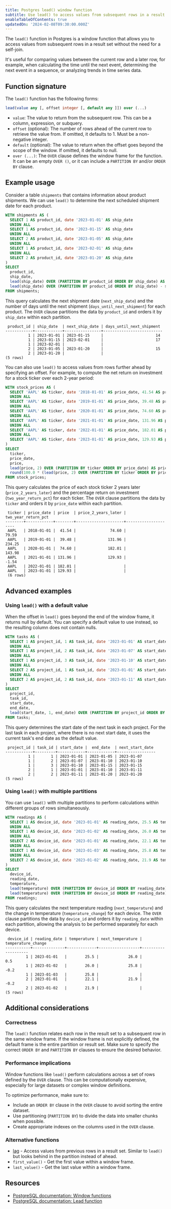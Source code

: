 ```yaml
---
title: Postgres lead() window function
subtitle: Use lead() to access values from subsequent rows in a result set
enableTableOfContents: true
updatedOn: '2024-02-08T09:30:00.000Z'
---
```


The `lead()` function in Postgres is a window function that allows you to access values from subsequent rows in a result set without the need for a self-join. 

It's useful for comparing values between the current row and a later row, for example, when calculating the time until the next event, determining the next event in a sequence, or analyzing trends in time series data.

<CTA />

## Function signature

The `lead()` function has the following forms:

```sql
lead(value any [, offset integer [, default any ]]) over (...)
```

- `value`: The value to return from the subsequent row. This can be a column, expression, or subquery.
- `offset` (optional): The number of rows ahead of the current row to retrieve the value from. If omitted, it defaults to 1. Must be a non-negative integer.
- `default` (optional): The value to return when the offset goes beyond the scope of the window. If omitted, it defaults to null.
- `over (...)`: The `OVER` clause defines the window frame for the function. It can be an empty `OVER ()`, or it can include a `PARTITION BY` and/or `ORDER BY` clause.

## Example usage

Consider a table `shipments` that contains information about product shipments. We can use `lead()` to determine the next scheduled shipment date for each product.

```sql
WITH shipments AS (
  SELECT 1 AS product_id, date '2023-01-01' AS ship_date
  UNION ALL
  SELECT 1 AS product_id, date '2023-01-15' AS ship_date
  UNION ALL
  SELECT 2 AS product_id, date '2023-01-05' AS ship_date
  UNION ALL
  SELECT 1 AS product_id, date '2023-02-01' AS ship_date
  UNION ALL
  SELECT 2 AS product_id, date '2023-01-20' AS ship_date
)
SELECT
  product_id,
  ship_date,
  lead(ship_date) OVER (PARTITION BY product_id ORDER BY ship_date) AS next_ship_date,
  lead(ship_date) OVER (PARTITION BY product_id ORDER BY ship_date) - ship_date AS days_until_next_shipment
FROM shipments;
```

This query calculates the next shipment date (`next_ship_date`) and the number of days until the next shipment (`days_until_next_shipment`) for each product. The `OVER` clause partitions the data by `product_id` and orders it by `ship_date` within each partition.

```text
 product_id | ship_date  | next_ship_date | days_until_next_shipment
------------+------------+----------------+--------------------------
          1 | 2023-01-01 | 2023-01-15     |                       14
          1 | 2023-01-15 | 2023-02-01     |                       17
          1 | 2023-02-01 |                |
          2 | 2023-01-05 | 2023-01-20     |                       15
          2 | 2023-01-20 |                |
(5 rows)
```

You can also use `lead()` to access values from rows further ahead by specifying an offset. For example, to compute the net return on investment for a stock ticker over each 2-year period:

```sql
WITH stock_prices AS (
  SELECT 'AAPL' AS ticker, date '2018-01-01' AS price_date, 41.54 AS price
  UNION ALL
  SELECT 'AAPL' AS ticker, date '2019-01-01' AS price_date, 39.48 AS price
  UNION ALL
  SELECT 'AAPL' AS ticker, date '2020-01-01' AS price_date, 74.60 AS price
  UNION ALL
  SELECT 'AAPL' AS ticker, date '2021-01-01' AS price_date, 131.96 AS price
  UNION ALL
  SELECT 'AAPL' AS ticker, date '2022-01-01' AS price_date, 182.01 AS price
  UNION ALL
  SELECT 'AAPL' AS ticker, date '2023-01-01' AS price_date, 129.93 AS price
)
SELECT
  ticker,
  price_date,
  price,
  lead(price, 2) OVER (PARTITION BY ticker ORDER BY price_date) AS price_2_years_later,
  round(100.0 * (lead(price, 2) OVER (PARTITION BY ticker ORDER BY price_date) - price) / price, 2) AS two_year_return_pct
FROM stock_prices;
```

This query calculates the price of each stock ticker 2 years later (`price_2_years_later`) and the percentage return on investment (`two_year_return_pct`) for each ticker. The `OVER` clause partitions the data by `ticker` and orders it by `price_date` within each partition.

```text
 ticker | price_date | price  | price_2_years_later | two_year_return_pct
--------+------------+--------+---------------------+---------------------
 AAPL   | 2018-01-01 |  41.54 |               74.60 |               79.59
 AAPL   | 2019-01-01 |  39.48 |              131.96 |              234.25
 AAPL   | 2020-01-01 |  74.60 |              182.01 |              143.98
 AAPL   | 2021-01-01 | 131.96 |              129.93 |               -1.54
 AAPL   | 2022-01-01 | 182.01 |                     |
 AAPL   | 2023-01-01 | 129.93 |                     |
 (6 rows)
```

## Advanced examples

### Using `lead()` with a default value

When the offset in `lead()` goes beyond the end of the window frame, it returns null by default. You can specify a default value to use instead, so the resulting column does not contain nulls.

```sql
WITH tasks AS (
  SELECT 1 AS project_id, 1 AS task_id, date '2023-01-01' AS start_date, date '2023-01-05' AS end_date
  UNION ALL
  SELECT 1 AS project_id, 2 AS task_id, date '2023-01-07' AS start_date, date '2023-01-10' AS end_date
  UNION ALL
  SELECT 1 AS project_id, 3 AS task_id, date '2023-01-10' AS start_date, date '2023-01-15' AS end_date
  UNION ALL
  SELECT 2 AS project_id, 1 AS task_id, date '2023-01-01' AS start_date, date '2023-01-10' AS end_date
  UNION ALL
  SELECT 2 AS project_id, 2 AS task_id, date '2023-01-11' AS start_date, date '2023-01-20' AS end_date
)
SELECT
  project_id,
  task_id,
  start_date,
  end_date,
  lead(start_date, 1, end_date) OVER (PARTITION BY project_id ORDER BY start_date) AS next_start_date
FROM tasks;
```

This query determines the start date of the next task in each project. For the last task in each project, where there is no next start date, it uses the current task's end date as the default value.

```text
 project_id | task_id | start_date |  end_date  | next_start_date
------------+---------+------------+------------+-----------------
          1 |       1 | 2023-01-01 | 2023-01-05 | 2023-01-07
          1 |       2 | 2023-01-07 | 2023-01-10 | 2023-01-10
          1 |       3 | 2023-01-10 | 2023-01-15 | 2023-01-15
          2 |       1 | 2023-01-01 | 2023-01-10 | 2023-01-11
          2 |       2 | 2023-01-11 | 2023-01-20 | 2023-01-20
(5 rows)
```

### Using `lead()` with multiple partitions

You can use `lead()` with multiple partitions to perform calculations within different groups of rows simultaneously.

```sql
WITH readings AS (
  SELECT 1 AS device_id, date '2023-01-01' AS reading_date, 25.5 AS temperature
  UNION ALL
  SELECT 1 AS device_id, date '2023-01-02' AS reading_date, 26.0 AS temperature
  UNION ALL
  SELECT 2 AS device_id, date '2023-01-01' AS reading_date, 22.1 AS temperature
  UNION ALL
  SELECT 1 AS device_id, date '2023-01-03' AS reading_date, 25.8 AS temperature
  UNION ALL
  SELECT 2 AS device_id, date '2023-01-02' AS reading_date, 21.9 AS temperature
)
SELECT
  device_id,
  reading_date,
  temperature,
  lead(temperature) OVER (PARTITION BY device_id ORDER BY reading_date) AS next_temperature,
  lead(temperature) OVER (PARTITION BY device_id ORDER BY reading_date) - temperature AS temperature_change
FROM readings;
```

This query calculates the next temperature reading (`next_temperature`) and the change in temperature (`temperature_change`) for each device. The `OVER` clause partitions the data by `device_id` and orders it by `reading_date` within each partition, allowing the analysis to be performed separately for each device.

```text
 device_id | reading_date | temperature | next_temperature | temperature_change
-----------+--------------+-------------+------------------+--------------------
         1 | 2023-01-01   |        25.5 |             26.0 |                0.5
         1 | 2023-01-02   |        26.0 |             25.8 |               -0.2
         1 | 2023-01-03   |        25.8 |                  |
         2 | 2023-01-01   |        22.1 |             21.9 |               -0.2
         2 | 2023-01-02   |        21.9 |                  |
(5 rows)
```

## Additional considerations

### Correctness

The `lead()` function relates each row in the result set to a subsequent row in the same window frame. If the window frame is not explicitly defined, the default frame is the entire partition or result set. Make sure to specify the correct `ORDER BY` and `PARTITION BY` clauses to ensure the desired behavior.

### Performance implications

Window functions like `lead()` perform calculations across a set of rows defined by the `OVER` clause. This can be computationally expensive, especially for large datasets or complex window definitions.

To optimize performance, make sure to:
- Include an `ORDER BY` clause in the `OVER` clause to avoid sorting the entire dataset.
- Use partitioning (`PARTITION BY`) to divide the data into smaller chunks when possible.
- Create appropriate indexes on the columns used in the `OVER` clause.

### Alternative functions

- [lag](/docs/functions/window-lag) - Access values from previous rows in a result set. Similar to `lead()` but looks behind in the partition instead of ahead.
- `first_value()` - Get the first value within a window frame.
- `last_value()` - Get the last value within a window frame.

## Resources

- [PostgreSQL documentation: Window functions](https://www.postgresql.org/docs/current/tutorial-window.html)
- [PostgreSQL documentation: Lead function](https://www.postgresql.org/docs/current/functions-window.html#FUNCTIONS-WINDOW-TABLE)